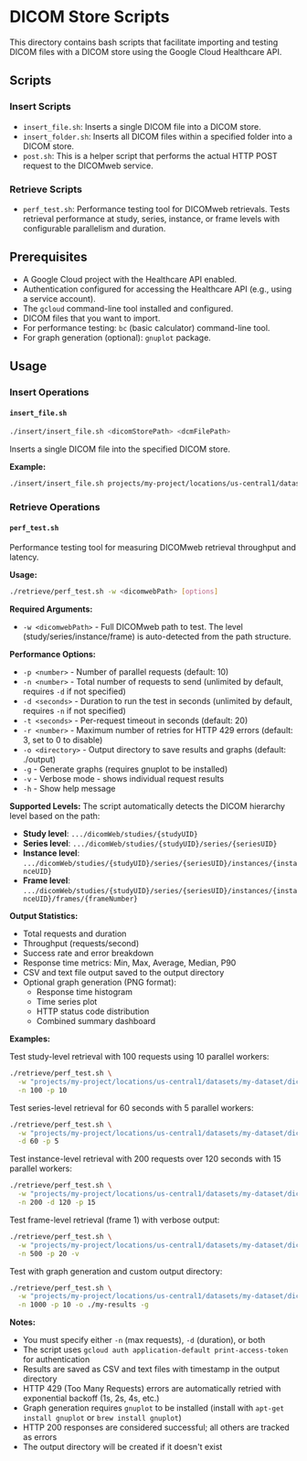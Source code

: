 # DICOM Store Scripts

This directory contains bash scripts that facilitate importing and testing DICOM files with a DICOM store using the Google Cloud Healthcare API.

## Scripts

### Insert Scripts

* `insert_file.sh`: Inserts a single DICOM file into a DICOM store.
* `insert_folder.sh`: Inserts all DICOM files within a specified folder into a DICOM store.
* `post.sh`: This is a helper script that performs the actual HTTP POST request to the DICOMweb service.

### Retrieve Scripts

* `perf_test.sh`: Performance testing tool for DICOMweb retrievals. Tests retrieval performance at study, series, instance, or frame levels with configurable parallelism and duration.

## Prerequisites

*   A Google Cloud project with the Healthcare API enabled.
*   Authentication configured for accessing the Healthcare API (e.g., using a service account).
*   The `gcloud` command-line tool installed and configured.
*   DICOM files that you want to import.
*   For performance testing: `bc` (basic calculator) command-line tool.
*   For graph generation (optional): `gnuplot` package.

## Usage

### Insert Operations

#### `insert_file.sh`

```bash
./insert/insert_file.sh <dicomStorePath> <dcmFilePath>
```

Inserts a single DICOM file into the specified DICOM store.

**Example:**
```bash
./insert/insert_file.sh projects/my-project/locations/us-central1/datasets/my-dataset/dicomStores/my-store /path/to/file.dcm
```

### Retrieve Operations

#### `perf_test.sh`

Performance testing tool for measuring DICOMweb retrieval throughput and latency.

**Usage:**
```bash
./retrieve/perf_test.sh -w <dicomwebPath> [options]
```

**Required Arguments:**
* `-w <dicomwebPath>` - Full DICOMweb path to test. The level (study/series/instance/frame) is auto-detected from the path structure.

**Performance Options:**
* `-p <number>` - Number of parallel requests (default: 10)
* `-n <number>` - Total number of requests to send (unlimited by default, requires `-d` if not specified)
* `-d <seconds>` - Duration to run the test in seconds (unlimited by default, requires `-n` if not specified)
* `-t <seconds>` - Per-request timeout in seconds (default: 20)
* `-r <number>` - Maximum number of retries for HTTP 429 errors (default: 3, set to 0 to disable)
* `-o <directory>` - Output directory to save results and graphs (default: ./output)
* `-g` - Generate graphs (requires gnuplot to be installed)
* `-v` - Verbose mode - shows individual request results
* `-h` - Show help message

**Supported Levels:**
The script automatically detects the DICOM hierarchy level based on the path:
* **Study level**: `.../dicomWeb/studies/{studyUID}`
* **Series level**: `.../dicomWeb/studies/{studyUID}/series/{seriesUID}`
* **Instance level**: `.../dicomWeb/studies/{studyUID}/series/{seriesUID}/instances/{instanceUID}`
* **Frame level**: `.../dicomWeb/studies/{studyUID}/series/{seriesUID}/instances/{instanceUID}/frames/{frameNumber}`

**Output Statistics:**
* Total requests and duration
* Throughput (requests/second)
* Success rate and error breakdown
* Response time metrics: Min, Max, Average, Median, P90
* CSV and text file output saved to the output directory
* Optional graph generation (PNG format):
  - Response time histogram
  - Time series plot
  - HTTP status code distribution
  - Combined summary dashboard

**Examples:**

Test study-level retrieval with 100 requests using 10 parallel workers:
```bash
./retrieve/perf_test.sh \
  -w "projects/my-project/locations/us-central1/datasets/my-dataset/dicomStores/my-store/dicomWeb/studies/1.2.840.113619.2.55.3.4.1" \
  -n 100 -p 10
```

Test series-level retrieval for 60 seconds with 5 parallel workers:
```bash
./retrieve/perf_test.sh \
  -w "projects/my-project/locations/us-central1/datasets/my-dataset/dicomStores/my-store/dicomWeb/studies/1.2.840.113619.2.55.3.4.1/series/1.2.840.113619.2.55.3.5.1" \
  -d 60 -p 5
```

Test instance-level retrieval with 200 requests over 120 seconds with 15 parallel workers:
```bash
./retrieve/perf_test.sh \
  -w "projects/my-project/locations/us-central1/datasets/my-dataset/dicomStores/my-store/dicomWeb/studies/1.2.840.113619.2.55.3.4.1/series/1.2.840.113619.2.55.3.5.1/instances/1.2.840.113619.2.55.3.6.1" \
  -n 200 -d 120 -p 15
```

Test frame-level retrieval (frame 1) with verbose output:
```bash
./retrieve/perf_test.sh \
  -w "projects/my-project/locations/us-central1/datasets/my-dataset/dicomStores/my-store/dicomWeb/studies/1.2.840.113619.2.55.3.4.1/series/1.2.840.113619.2.55.3.5.1/instances/1.2.840.113619.2.55.3.6.1/frames/1" \
  -n 500 -p 20 -v
```

Test with graph generation and custom output directory:
```bash
./retrieve/perf_test.sh \
  -w "projects/my-project/locations/us-central1/datasets/my-dataset/dicomStores/my-store/dicomWeb/studies/1.2.840.113619.2.55.3.4.1" \
  -n 1000 -p 10 -o ./my-results -g
```

**Notes:**
* You must specify either `-n` (max requests), `-d` (duration), or both
* The script uses `gcloud auth application-default print-access-token` for authentication
* Results are saved as CSV and text files with timestamp in the output directory
* HTTP 429 (Too Many Requests) errors are automatically retried with exponential backoff (1s, 2s, 4s, etc.)
* Graph generation requires `gnuplot` to be installed (install with `apt-get install gnuplot` or `brew install gnuplot`)
* HTTP 200 responses are considered successful; all others are tracked as errors
* The output directory will be created if it doesn't exist